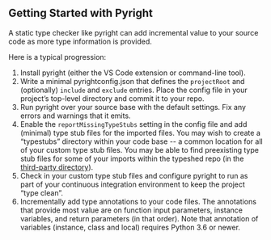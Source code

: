 ## Getting Started with Pyright

A static type checker like pyright can add incremental value to your source code as more type information is provided.

Here is a typical progression:
1. Install pyright (either the VS Code extension or command-line tool).
2. Write a minimal pyrightconfig.json that defines the `projectRoot` and (optionally) `include` and `exclude` entries. Place the config file in your project’s top-level directory and commit it to your repo.
3. Run pyright over your source base with the default settings. Fix any errors and warnings that it emits.
4. Enable the `reportMissingTypeStubs` setting in the config file and add (minimal) type stub files for the imported files. You may wish to create a “typestubs” directory within your code base -- a common location for all of your custom type stub files. You may be able to find preexisting type stub files for some of your imports within the typeshed repo (in the [third-party directory](https://github.com/python/typeshed/tree/master/third_party)).
5. Check in your custom type stub files and configure pyright to run as part of your continuous integration environment to keep the project “type clean”.
6. Incrementally add type annotations to your code files. The annotations that provide most value are on function input parameters, instance variables, and return parameters (in that order). Note that annotation of variables (instance, class and local) requires Python 3.6 or newer.

